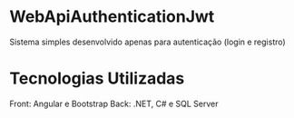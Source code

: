 # WebApiAuthenticationJwt
Sistema simples desenvolvido apenas para autenticação (login e registro)

# Tecnologias Utilizadas
Front: Angular e Bootstrap
Back: .NET, C# e SQL Server 
